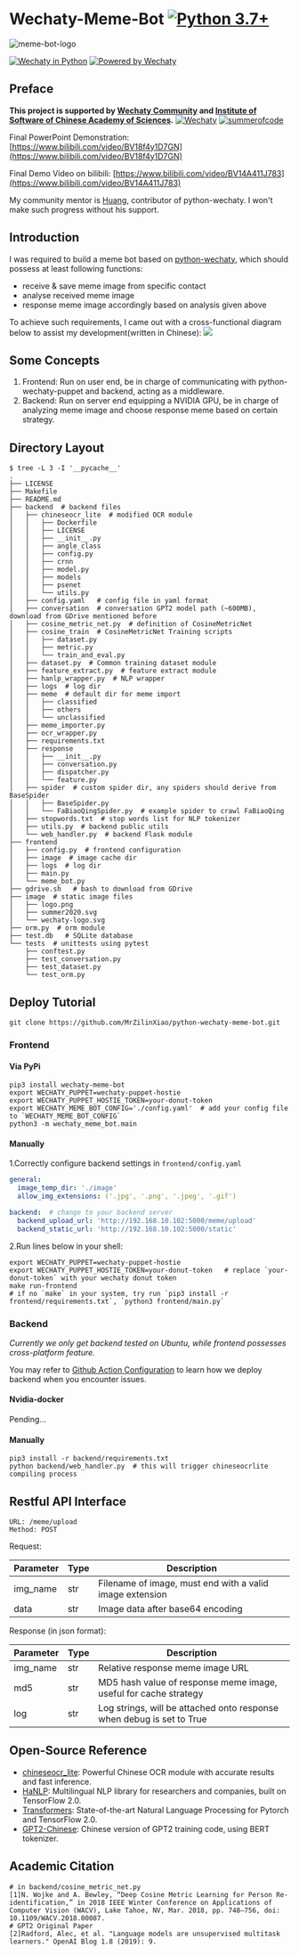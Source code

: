 # Wechaty-Meme-Bot [![Python 3.7+](https://img.shields.io/badge/python-3.7+-blue.svg)](https://www.python.org/downloads/release/python-370/)

![meme-bot-logo](/image/logo.png)

[![Wechaty in Python](https://img.shields.io/badge/Wechaty-Python-blue)](https://github.com/wechaty/python-wechaty)
[![Powered by Wechaty](https://img.shields.io/badge/Powered%20By-Wechaty-brightgreen.svg)](https://github.com/Wechaty/wechaty)
## Preface
**This project is supported by [Wechaty Community](https://github.com/wechaty) and [Institute of Software of Chinese Academy of Sciences](https://isrc.iscas.ac.cn/summer2020/).**
[![Wechaty](/image/wechaty-logo.svg)](https://github.com/wechaty/wechaty)
[![summerofcode](/image/summer2020.svg)](https://isrc.iscas.ac.cn/summer2020/)

Final PowerPoint Demonstration: [https://www.bilibili.com/video/BV18f4y1D7GN](https://www.bilibili.com/video/BV18f4y1D7GN)

Final Demo Video on bilibili: [https://www.bilibili.com/video/BV14A411J783](https://www.bilibili.com/video/BV14A411J783)

My community mentor is [Huang](https://github.com/huangaszaq), contributor of python-wechaty. I won't make such progress without his support.

## Introduction
I was required to build a meme bot based on [python-wechaty](https://github.com/wechaty/python-wechaty), which should possess at least following functions:
- receive & save meme image from specific contact
- analyse received meme image 
- response meme image accordingly based on analysis given above

To achieve such requirements, I came out with a cross-functional diagram below to assist my development(written in Chinese):
![](https://upyun.mrxiao.net/img/flow-chart1.svg)

## Some Concepts
1. Frontend: Run on user end, be in charge of communicating with python-wechaty-puppet and backend, acting as a middleware.
2. Backend: Run on server end equipping a NVIDIA GPU, be in charge of analyzing meme image and choose response meme based on certain strategy.

## Directory Layout

```shell script
$ tree -L 3 -I '__pycache__'
.
├── LICENSE
├── Makefile
├── README.md
├── backend  # backend files
│   ├── chineseocr_lite  # modified OCR module
│   │   ├── Dockerfile
│   │   ├── LICENSE
│   │   ├── __init__.py
│   │   ├── angle_class
│   │   ├── config.py
│   │   ├── crnn
│   │   ├── model.py
│   │   ├── models
│   │   ├── psenet
│   │   └── utils.py
│   ├── config.yaml   # config file in yaml format
│   ├── conversation  # conversation GPT2 model path (~600MB), download from GDrive mentioned before
│   ├── cosine_metric_net.py  # definition of CosineMetricNet
│   ├── cosine_train  # CosineMetricNet Training scripts
│   │   ├── dataset.py
│   │   ├── metric.py
│   │   └── train_and_eval.py
│   ├── dataset.py  # Common training dataset module
│   ├── feature_extract.py  # feature extract module
│   ├── hanlp_wrapper.py  # NLP wrapper
│   ├── logs  # log dir
│   ├── meme  # default dir for meme import
│   │   ├── classified
│   │   ├── others
│   │   └── unclassified
│   ├── meme_importer.py
│   ├── ocr_wrapper.py
│   ├── requirements.txt
│   ├── response
│   │   ├── __init__.py
│   │   ├── conversation.py
│   │   ├── dispatcher.py
│   │   └── feature.py
│   ├── spider  # custom spider dir, any spiders should derive from BaseSpider
│   │   ├── BaseSpider.py
│   │   └── FaBiaoQingSpider.py  # example spider to crawl FaBiaoQing
│   ├── stopwords.txt  # stop words list for NLP tokenizer
│   ├── utils.py  # backend public utils
│   └── web_handler.py  # backend Flask module
├── frontend
│   ├── config.py  # frontend configuration
│   ├── image  # image cache dir
│   ├── logs  # log dir
│   ├── main.py
│   └── meme_bot.py
├── gdrive.sh   # bash to download from GDrive
├── image  # static image files
│   ├── logo.png
│   ├── summer2020.svg
│   └── wechaty-logo.svg
├── orm.py  # orm module
├── test.db   # SQLite database
└── tests  # unittests using pytest
    ├── conftest.py
    ├── test_conversation.py
    ├── test_dataset.py
    └── test_orm.py
```

## Deploy Tutorial
```
git clone https://github.com/MrZilinXiao/python-wechaty-meme-bot.git
```
### Frontend
#### Via PyPi
```shell script
pip3 install wechaty-meme-bot
export WECHATY_PUPPET=wechaty-puppet-hostie
export WECHATY_PUPPET_HOSTIE_TOKEN=your-donut-token
export WECHATY_MEME_BOT_CONFIG='./config.yaml'  # add your config file to `WECHATY_MEME_BOT_CONFIG`
python3 -m wechaty_meme_bot.main
```
 
#### Manually

1.Correctly configure backend settings in `frontend/config.yaml`
```yaml
general:
  image_temp_dir: './image'
  allow_img_extensions: ('.jpg', '.png', '.jpeg', '.gif')

backend:  # change to your backend server
  backend_upload_url: 'http://192.168.10.102:5000/meme/upload'
  backend_static_url: 'http://192.168.10.102:5000/static'
```
2.Run lines below in your shell:
```shell script
export WECHATY_PUPPET=wechaty-puppet-hostie
export WECHATY_PUPPET_HOSTIE_TOKEN=your-donut-token   # replace `your-donut-token` with your wechaty donut token
make run-frontend
# if no `make` in your system, try run `pip3 install -r frontend/requirements.txt`, `python3 frontend/main.py`
```

### Backend
*Currently we only get backend tested on Ubuntu, while frontend possesses cross-platform feature.*

You may refer to [Github Action Configuration](https://github.com/MrZilinXiao/python-wechaty-meme-bot/blob/master/.github/workflows/test.yml) to learn how we deploy backend when you encounter issues.
#### Nvidia-docker
Pending...

#### Manually
```shell script
pip3 install -r backend/requirements.txt
python backend/web_handler.py  # this will trigger chineseocrlite compiling process
```

## Restful API Interface
```
URL: /meme/upload
Method: POST
```

Request:

| Parameter | Type | Description                                              |
| --------- | ---- | -------------------------------------------------------- |
| img_name  | str  | Filename of image, must end with a valid image extension |
| data      | str  | Image data after base64 encoding                          |

Response (in json format): 

| Parameter | Type | Description                                                  |
| --------- | ---- | ------------------------------------------------------------ |
| img_name  | str  | Relative response meme image URL                             |
| md5       | str  | MD5 hash value of response meme image, useful for cache strategy |
| log       | str  | Log strings, will be attached onto response when debug is set to True |

## Open-Source Reference
- [chineseocr_lite](https://github.com/ouyanghuiyu/chineseocr_lite/tree/master): Powerful Chinese OCR module with accurate results and fast inference.
- [HaNLP](https://github.com/hankcs/HanLP): Multilingual NLP library for researchers and companies, built on TensorFlow 2.0.
- [Transformers](https://github.com/huggingface/transformers): State-of-the-art Natural Language Processing for Pytorch and TensorFlow 2.0.
- [GPT2-Chinese](https://github.com/Morizeyao/GPT2-Chinese): Chinese version of GPT2 training code, using BERT tokenizer.

## Academic Citation
```
# in backend/cosine_metric_net.py
[1]N. Wojke and A. Bewley, “Deep Cosine Metric Learning for Person Re-identification,” in 2018 IEEE Winter Conference on Applications of Computer Vision (WACV), Lake Tahoe, NV, Mar. 2018, pp. 748–756, doi: 10.1109/WACV.2018.00087.
# GPT2 Original Paper
[2]Radford, Alec, et al. "Language models are unsupervised multitask learners." OpenAI Blog 1.8 (2019): 9.
```
